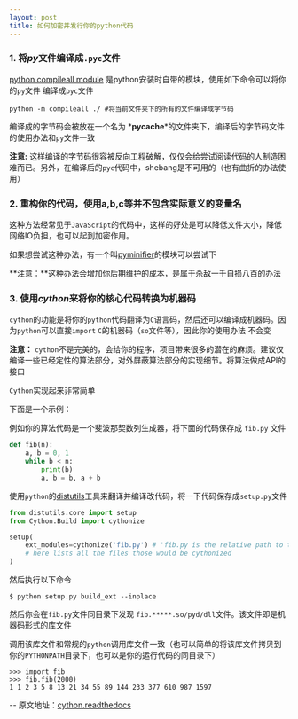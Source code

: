 ```yaml
---
layout: post
title: 如何加密并发行你的python代码
---
```


### 1. 将*py*文件编译成`.pyc`文件

[python compileall module](https://docs.python.org/3/library/compileall.html) 是python安装时自带的模块，使用如下命令可以将你的`py`文件
编译成`pyc`文件

```
python -m compileall ./ #将当前文件夹下的所有的文件编译成字节码
```

编译成的字节码会被放在一个名为 *__pycache__*的文件夹下，编译后的字节码文件的使用办法和`py`文件一致

**注意:** 这样编译的字节码很容被反向工程破解，仅仅会给尝试阅读代码的人制造困难而已。另外，在编译后的`pyc`代码中，shebang是不可用的（也有曲折的办法使用）


### 2. 重构你的代码，使用a,b,c等并不包含实际意义的变量名

这种方法经常见于`JavaScript`的代码中，这样的好处是可以降低文件大小，降低网络IO负担，也可以起到加密作用。

如果想尝试这种办法，有一个叫[pyminifier](https://liftoff.github.io/pyminifier/)的模块可以尝试下

**注意：**这种办法会增加你后期维护的成本，是属于杀敌一千自损八百的办法

### 3. 使用*cython*来将你的核心代码转换为机器码

`cython`的功能是将你的`python`代码翻译为`C`语言码，然后还可以编译成机器码。因为`python`可以直接`import` `C`的机器码（`so`文件等），因此你的使用办法
不会变

**注意：** `cython`不是完美的，会给你的程序，项目带来很多的潜在的麻烦。建议仅编译一些已经定性的算法部分，对外屏蔽算法部分的实现细节。将算法做成API的接口

`Cython`实现起来非常简单

下面是一个示例：

例如你的算法代码是一个斐波那契数列生成器，将下面的代码保存成 `fib.py` 文件

```py
def fib(n):
    a, b = 0, 1
    while b < n:
        print(b)
        a, b = b, a + b
```
使用`python`的[distutils](https://docs.python.org/3/library/distutils.html)工具来翻译并编译改代码，将一下代码保存成`setup.py`文件
```py
from distutils.core import setup
from Cython.Build import cythonize

setup(
    ext_modules=cythonize('fib.py') # 'fib.py is the relative path to the file that will be translated and compiled'
    # here lists all the files those would be cythonized
)
```

然后执行以下命令

    $ python setup.py build_ext --inplace

然后你会在`fib.py`文件同目录下发现 `fib.*****.so/pyd/dll`文件。该文件即是机器码形式的库文件

调用该库文件和常规的`python`调用库文件一致（也可以简单的将该库文件拷贝到你的`PYTHONPATH`目录下，也可以是你的运行代码的同目录下）

    >>> import fib
    >>> fib.fib(2000)
    1 1 2 3 5 8 13 21 34 55 89 144 233 377 610 987 1597
    
-- 原文地址：[cython.readthedocs](http://cython.readthedocs.io/en/latest/src/tutorial/cython_tutorial.html)
